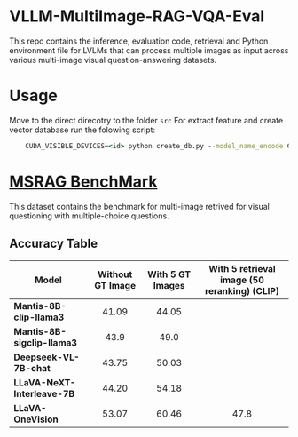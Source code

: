 # VLLM-MultiImage-RAG-VQA-Eval
This repo contains the inference, evaluation code, retrieval and Python environment file for LVLMs that can process multiple images as input across various multi-image visual question-answering datasets.


# Usage
Move to the direct direcotry to the folder ```src```
For extract feature and create vector database run the folowing script:
```cmd
    CUDA_VISIBLE_DEVICES=<id> python create_db.py --model_name_encode CLIP --dataset_dir ../dataset/MRAG_corpus --database_dir new_database/MRAG/CLIP --output_index_dir new_database/MRAG/CLIP/index
```


# [MSRAG BenchMark](https://github.com/mragbench/MRAG-Bench)  
This dataset contains the benchmark for multi-image retrived for visual questioning with multiple-choice questions.

## Accuracy Table

<p align="center">

| Model                          | Without GT Image       | With 5 GT Images       | With 5 retrieval image (50 reranking) (CLIP)
|--------------------------------|:----------------------:|:----------------------:| :----------------------:
| **Mantis-8B-clip-llama3**      | 41.09                  | 44.05                  | 
| **Mantis-8B-sigclip-llama3**   | 43.9                   | 49.0                   |
| **Deepseek-VL-7B-chat**        | 43.75                  | 50.03                  |
| **LLaVA-NeXT-Interleave-7B**   | 44.20                  | 54.18                  | 
| **LLaVA-OneVision**            | 53.07                  | 60.46                  | 47.8

</p>

